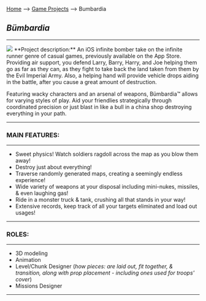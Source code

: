 [Home](/) --> [Game Projects](/Game_Projects) --> Bumbardia
## _**Bümbardia**_
---
<img src="https://media.indiedb.com/cache/images/games/1/33/32117/thumb_620x2000/JN_BumbardiaPromo_Lo.png"/>
**Project description:** An iOS infinite bomber take on the infinite runner genre of casual games, previously available on the App Store. Providing air support, you defend Larry, Barry, Harry, and Joe helping them go as far as they can, as they fight to take back the land taken from them by the Evil Imperial Army. Also, a helping hand will provide vehicle drops aiding in the battle, after you cause a great amount of destruction.

Featuring wacky characters and an arsenal of weapons, Bümbardia™ allows for varying styles of play. Aid your friendlies strategically through coordinated precision or just blast in like a bull in a china shop destroying everything in your path.

---
### **MAIN FEATURES:**

---
- Sweet physics! Watch soldiers ragdoll across the map as you blow them away!
- Destroy just about everything!
- Traverse randomly generated maps, creating a seemingly endless experience!
- Wide variety of weapons at your disposal including mini-nukes, missiles, & even laughing gas!
- Ride in a monster truck & tank, crushing all that stands in your way!
- Extensive records, keep track of all your targets eliminated and load out usages!

---
### **ROLES:**

---
- 3D modeling
- Animation
- Level/Chunk Designer (_how pieces: are laid out, fit together, & transition, along with prop placement - including ones used for troops' cover_)
- Missions Designer

---